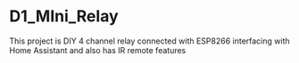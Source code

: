 # D1_MIni_Relay

This project is DIY 4 channel relay connected with ESP8266 interfacing with Home Assistant and also has IR remote features
